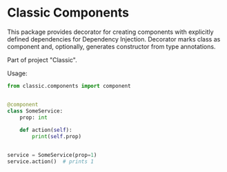 # Classic Components

This package provides decorator for creating components with 
explicitly defined dependencies for Dependency Injection.
Decorator marks class as component and, optionally, generates constructor from 
type annotations.

Part of project "Classic".

Usage:

```python
from classic.components import component


@component
class SomeService:
    prop: int
    
    def action(self):
        print(self.prop)


service = SomeService(prop=1)
service.action()  # prints 1
```

